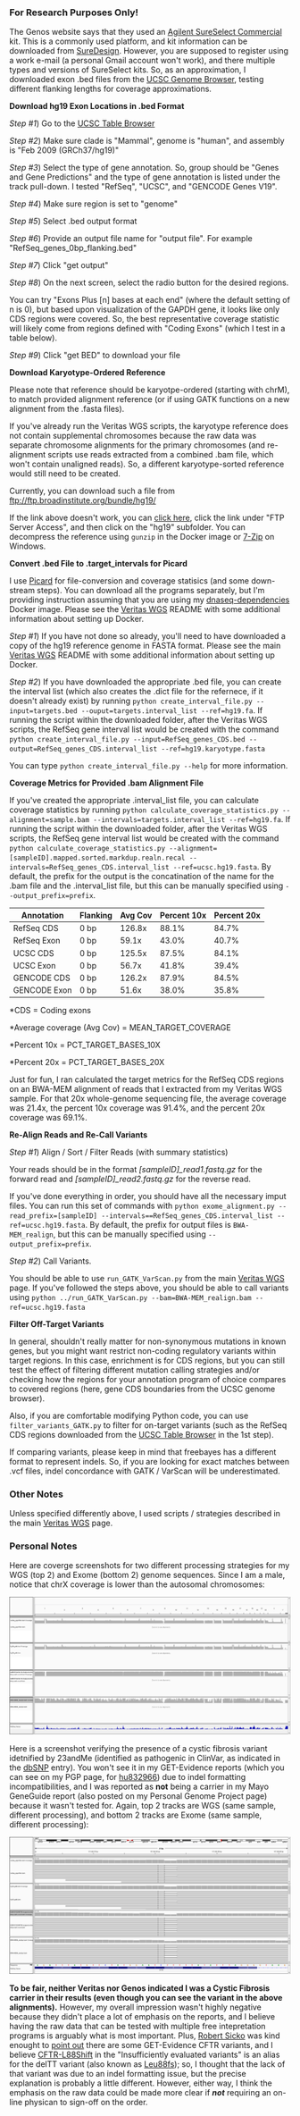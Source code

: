 ### For Research Purposes Only! ###

The Genos website says that they used an [Agilent SureSelect Commercial](https://genos.co/sequencing.html) kit.  This is a commonly used platform, and kit information can be downloaded from [SureDesign](https://earray.chem.agilent.com/suredesign/).  However, you are supposed to register using a work e-mail (a personal Gmail account won't work), and there multiple types and versions of SureSelect kits.  So, as an approximation, I downloaded exon .bed files from the [UCSC Genome Browser](https://genome.ucsc.edu/), testing different flanking lengths for coverage approximations.

**Download hg19 Exon Locations in .bed Format**

*Step #1*) Go to the [UCSC Table Browser](https://genome.ucsc.edu/cgi-bin/hgTables)

*Step #2*) Make sure clade is "Mammal", genome is "human", and assembly is "Feb 2009 (GRCh37/hg19)"

*Step #3*) Select the type of gene annotation.  So, group should be "Genes and Gene Predictions" and the type of gene annotation is listed under the track pull-down.  I tested "RefSeq", "UCSC", and "GENCODE Genes V19".

*Step #4*) Make sure region is set to "genome"

*Step #5*) Select .bed output format

*Step #6*) Provide an output file name for "output file".  For example "RefSeq_genes_0bp_flanking.bed"

*Step #7*) Click "get output"

*Step #8*) On the next screen, select the radio button for the desired regions.

You can try "Exons Plus [n] bases at each end" (where the default setting of n is 0), but based upon visualization of the GAPDH gene, it looks like only CDS regions were covered.  So, the best representative coverage statistic will likely come from regions defined with "Coding Exons" (which I test in a table below).

*Step #9*) Click "get BED" to download your file

**Download Karyotype-Ordered Reference**

Please note that reference should be karyotpe-ordered (starting with chrM), to match provided alignment reference (or if using GATK functions on a new alignment from the .fasta files).

If you've already run the Veritas WGS scripts, the karyotype reference does not contain supplemental chromosomes because the raw data was separate chromosome alignments for the primary chromosomes (and re-alignment scripts use reads extracted from a combined .bam file, which won't contain unaligned reads).  So, a different karyotype-sorted reference would still need to be created.

Currently, you can download such a file from ftp://ftp.broadinstitute.org/bundle/hg19/

If the link above doesn't work, you can [click here](https://software.broadinstitute.org/gatk/download/bundle), click the link under "FTP Server Access", and then click on the "hg19" subfolder.  You can decompress the reference using `gunzip` in the Docker image or [7-Zip](http://www.7-zip.org/download.html) on Windows.

**Convert .bed File to .target_intervals for Picard**

I use [Picard](https://broadinstitute.github.io/picard/) for file-conversion and coverage statisics (and some down-stream steps).  You can download all the programs separately, but I'm providing instruction assuming that you are using my [dnaseq-dependencies](https://hub.docker.com/r/cwarden45/dnaseq-dependencies/) Docker image.  Please see the [Veritas WGS](https://github.com/cwarden45/DTC_Scripts) README with some additional information about setting up Docker.

*Step #1*) If you have not done so already, you'll need to have downloaded a copy of the hg19 reference genome in FASTA format.  Please see the main [Veritas WGS](https://github.com/cwarden45/DTC_Scripts) README with some additional information about setting up Docker.

*Step #2*) If you have downloaded the appropriate .bed file, you can create the interval list (which also creates the .dict file for the refernece, if it doesn't already exist) by running `python create_interval_file.py --input=targets.bed --ouput=targets.interval_list --ref=hg19.fa`.  If running the script within the downloaded folder, after the Veritas WGS scripts, the RefSeq gene interval list would be created with the command `python create_interval_file.py --input=RefSeq_genes_CDS.bed --output=RefSeq_genes_CDS.interval_list --ref=hg19.karyotype.fasta`

You can type `python create_interval_file.py --help` for more information.

**Coverage Metrics for Provided .bam Alignment File**

If you've created the appropriate .interval_list file, you can calculate coverage statistics by running `python calculate_coverage_statistics.py --alignment=sample.bam --intervals=targets.interval_list --ref=hg19.fa`.  If running the script within the downloaded folder, after the Veritas WGS scripts, the RefSeq gene interval list would be created with the command `python calculate_coverage_statistics.py --alignment=[sampleID].mapped.sorted.markdup.realn.recal --intervals=RefSeq_genes_CDS.interval_list --ref=ucsc.hg19.fasta`.  By default, the prefix for the output is the concatination of the name for the .bam file and the .interval_list file, but this can be manually specified using `--output_prefix=prefix`.

| Annotation | Flanking | Avg Cov | Percent 10x | Percent 20x |
|---|---|---|---|---|
|RefSeq CDS|0 bp|126.8x|88.1%|84.7%|
|RefSeq Exon|0 bp|59.1x|43.0%|40.7%|
|UCSC CDS|0 bp|125.5x|87.5%|84.1%|
|UCSC Exon|0 bp|56.7x|41.8%|39.4%|
|GENCODE CDS|0 bp|126.2x|87.9%|84.5%|
|GENCODE Exon|0 bp|51.6x|38.0%|35.8%|

*CDS = Coding exons

*Average coverage (Avg Cov) = MEAN_TARGET_COVERAGE

*Percent 10x = PCT_TARGET_BASES_10X

*Percent 20x = PCT_TARGET_BASES_20X

Just for fun, I ran calculated the target metrics for the RefSeq CDS regions on an BWA-MEM alignment of reads that I extracted from my Veritas WGS sample.  For that 20x whole-genome sequencing file, the average coverage was 21.4x, the percent 10x coverage was 91.4%, and the percent 20x coverage was 69.1%.

**Re-Align Reads and Re-Call Variants**

*Step #1*) Align / Sort / Filter Reads (with summary statistics)

Your reads should be in the format *[sampleID]_read1.fastq.gz* for the forward read and *[sampleID]_read2.fastq.gz* for the reverse read.

If you've done everything in order, you should have all the necessary imput files.  You can run this set of commands with `python exome_alignment.py --read_prefix=[sampleID] --intervals==RefSeq_genes_CDS.interval_list --ref=ucsc.hg19.fasta`.  By default, the prefix for output files is `BWA-MEM_realign`, but this can be manually specified using `--output_prefix=prefix`.

*Step #2*) Call Variants.

You should be able to use `run_GATK_VarScan.py` from the main  [Veritas WGS](https://github.com/cwarden45/DTC_Scripts) page.  If you've followed the steps above, you should be able to call variants using `python ../run_GATK_VarScan.py --bam=BWA-MEM_realign.bam --ref=ucsc.hg19.fasta`


**Filter Off-Target Variants**

In general, shouldn't really matter for non-synonymous mutations in known genes, but you might want restrict non-coding regulatory variants within target regions.  In this case, enrichment is for CDS regions, but you can still test the effect of filtering different mutation calling strategies and/or checking how the regions for your annotation program of choice compares to covered regions (here, gene CDS boundaries from the UCSC genome browser).

Also, if you are comfortable modifying Python code, you can use `filter_variants_GATK.py` to filter for on-target variants (such as the RefSeq CDS regions downloaded from the [UCSC Table Browser](https://genome.ucsc.edu/cgi-bin/hgTables) in the 1st step).

If comparing variants, please keep in mind that freebayes has a different format to represent indels.  So, if you are looking for exact matches between .vcf files, indel concordance with GATK / VarScan will be underestimated.

### Other Notes ###

Unless specified differently above, I used scripts / strategies described in the main [Veritas WGS](https://github.com/cwarden45/DTC_Scripts) page.

### Personal Notes ###

Here are coverge screenshots for two different processing strategies for my WGS (top 2) and Exome (bottom 2) genome sequences.  Since I am a male, notice that chrX coverage is lower than the autosomal chromosomes:

![alt text](whole_view.png "Veritas WGS and Genos Exome Coverage Plot")

Here is a screenshot verifying the presence of a cystic fibrosis variant idetnified by 23andMe (identified as pathogenic in ClinVar, as indicated in the [dbSNP](https://www.ncbi.nlm.nih.gov/snp/rs121908769#clinical_significance) entry).  You won't see it in my GET-Evidence reports (which you can see on my PGP page, for [hu832966](https://my.pgp-hms.org/profile/hu832966)) due to indel formatting incompatibilities, and I was reported as **not** being a carrier in my Mayo GeneGuide report (also posted on my Personal Genome Project page) because it wasn't tested for.  Again, top 2 tracks are WGS (same sample, different processing), and bottom 2 tracks are Exome (same sample, different processing):

![alt text](CFTR_carrier.png "Veritas WGS and Genos Exome rs121908769 Variant")

**To be fair, neither Veritas nor Genos indicated I was a Cystic Fibrosis carrier in their results (even though you can see the variant in the above alignments).**  However, my overall impression wasn't highly negative because they didn't place a lot of emphasis on the reports, and I believe having the raw data that can be tested with multiple free intepretation programs is arguably what is most important.  Plus, [Robert Sicko](https://www.biostars.org/u/6771/) was kind enought to [point out](https://www.biostars.org/p/361415/#366495) there are some GET-Evidence CFTR variants, and I believe [CFTR-L88Shift](https://collections.su92l.arvadosapi.com/collections/01164baa9164e211213df3b7f13234da+2096/get-evidence-report.html) in the "Insufficiently evaluated variants" is an alias for the delTT variant (also known as [Leu88fs](https://www.ncbi.nlm.nih.gov/snp/rs121908769#aliases_tab)); so, I thought that the lack of that variant was due to an indel formatting issue, but the precise explanation is probably a little different.  However, either way, I think the emphasis on the raw data could be made more clear if ***not*** requiring an on-line physican to sign-off on the order.

